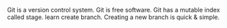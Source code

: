 Git is a version control system.
Git is free software.
Git has a mutable index called stage.
learn create branch.
Creating a new branch is quick & simple.